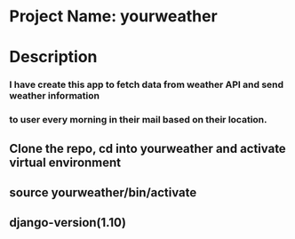 # Project Name: yourweather

# Description
### I have create this app to fetch data from weather API and send weather information
### to user every morning in their mail based on their location.
## Clone the repo, cd into yourweather and activate virtual environment
## source yourweather/bin/activate

## django-version(1.10)

